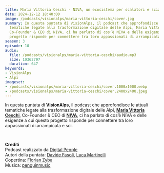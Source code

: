 ```yaml
---
title: Maria Vittoria Ceschi - NIVA, un ecosistema per scalatori e sciatori @Valcamonica
date: 2024-12-12 18:40:00
image: /podcasts/visionalps/maria-vittoria-ceschi/cover.jpg
summary: In questa puntata di VisionAlps, il podcast che approfondisce le attuali
  tematiche legate alla trasformazione digitale delle Alpi, Maria Vittoria Ceschi,
  Co-Founder & CEO di NIVA, ci ha parlato di cos’è NIVA e delle esigenze a cui questo
  progetto risponde per connettere tra loro appassionati di arrampicata e sci.
season: 3
episode: 10
audio:
  file: /podcasts/visionalps/maria-vittoria-ceschi/audio.mp3
  size: 10362797
  duration: 647
keywords:
- VisionAlps
- Alpi
imageset:
- /podcasts/visionalps/maria-vittoria-ceschi/cover.1000x1000.webp
- /podcasts/visionalps/maria-vittoria-ceschi/cover.2400x2400.jpeg
---
```


In questa puntata di [**VisionAlps**](https://www.visionalps.com/), il podcast che approfondisce le attuali tematiche legate alla trasformazione digitale delle Alpi, **[Maria Vittoria Ceschi](https://www.linkedin.com/in/maria-vittoria-ceschi)**, Co-Founder & CEO di [**NIVA**](https://nivaclimb.com/), ci ha parlato di cos’è NIVA e delle esigenze a cui questo progetto risponde per connettere tra loro appassionati di arrampicata e sci.

<br>

**Crediti**<br>
Podcast realizzato da [Digital People](https://w3id.org/digitalpeople)<br>
Autori della puntata: [Davide Fasoli](https://www.linkedin.com/in/davide-fasoli-2b3246179/), [Luca Martinelli](https://www.linkedin.com/in/luca-martinelli/)<br>
Copertina: [Florian Zyba](https://www.linkedin.com/in/florian-zyba/)<br>
Musica: [penguinmusic](https://pixabay.com/users/penguinmusic-24940186/)